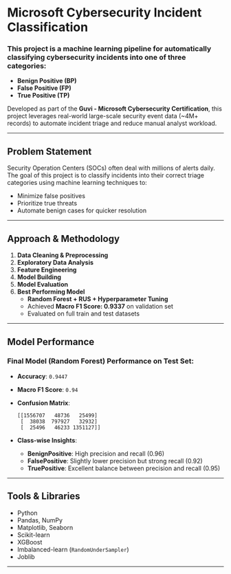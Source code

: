 # Microsoft Cybersecurity Incident Classification 

### This project is a machine learning pipeline for automatically classifying cybersecurity incidents into one of three categories:  
- **Benign Positive (BP)**  
- **False Positive (FP)**  
- **True Positive (TP)**  

Developed as part of the **Guvi - Microsoft Cybersecurity Certification**, this project leverages real-world large-scale security event data (~4M+ records) to automate incident triage and reduce manual analyst workload.

---

## Problem Statement

Security Operation Centers (SOCs) often deal with millions of alerts daily. The goal of this project is to classify incidents into their correct triage categories using machine learning techniques to:

- Minimize false positives
- Prioritize true threats
- Automate benign cases for quicker resolution

---
## Approach & Methodology

1. **Data Cleaning & Preprocessing**
2. **Exploratory Data Analysis**
3. **Feature Engineering**
4. **Model Building**
5. **Model Evaluation**
6. **Best Performing Model**
   - **Random Forest + RUS + Hyperparameter Tuning**
   - Achieved **Macro F1 Score: 0.9337** on validation set
   - Evaluated on full train and test datasets

---
## Model Performance

### Final Model (Random Forest) Performance on Test Set:

- **Accuracy**: `0.9447`
- **Macro F1 Score**: `0.94`
- **Confusion Matrix**:
    ```
    [[1556707   48736   25499]
     [  38038  797927   32932]
     [  25496   46233 1351127]]
    ```

- **Class-wise Insights**:
  - **BenignPositive**: High precision and recall (0.96)
  - **FalsePositive**: Slightly lower precision but strong recall (0.92)
  - **TruePositive**: Excellent balance between precision and recall (0.95)

---

## Tools & Libraries

- Python
- Pandas, NumPy
- Matplotlib, Seaborn
- Scikit-learn
- XGBoost
- Imbalanced-learn (`RandomUnderSampler`)
- Joblib 

---